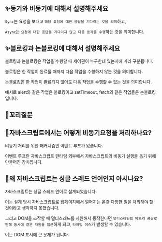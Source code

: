 ## ✨동기와 비동기에 대해서 설명해주세요

`Sync`는 요청을 보내고 `해당 요청에 대한 응답을 기다리는 것을 의미`하고,

`Async`는 `요청에 대한 응답을 기다리지 않고 다음 동작을 수행`하는 것을 의미합니다.

## ✨블로킹과 논블로킹에 대해서 설명해주세요

블로킹과 논블로킹은 작업을 수행할 때 제어권이 누구한테 있는지에 따라 구분됩니다.

블로킹은 한 작업이 완료될 때까지 다음 작업을 수행하지 않는 것을 의미합니다.

논블로킹은 한 작업이 완료되지 않아도 다음 작업을 수행할 수 있는 것을 의미합니다.

예시로 alert와 같은 작업은 블로킹이고 setTimeout, fetch와 같은 작업들은 논블로킹입니다.

## 🔁꼬리질문

## 🤔자바스크립트에서는 어떻게 비동기요청을 처리하나요?

비동기 처리를 위한 매커니즘인 이벤트 루프가 있습니다.

이벤트 루프란 자바스크립트 런타임 외부에서 자바스크립트의 비동기 실행을 돕기 위해 만들어진 장치입니다.

## 🤔왜 자바스크립트는 싱글 스레드 언어인지 아시나요?

자바스크립트는 싱글 스레드 언어로 설계되었습니다.

이는 설계 당시 자바스크립트로 웹페이지에서 벌어지는 온갖 다양한 일을 처리해야 할 것이라고 생각하지 못했습니다.

그리고 DOM을 조작할 때 멀티스레드를 지원해서 동작한다면 `멀티스레딩의 메모리 공유로 인해 동시에 같은 자원을 접근`하게 되고, `타이밍 이슈`가 발생할 수 있습니다.

이는 DOM 표시에 큰 문제가 됩니다.
